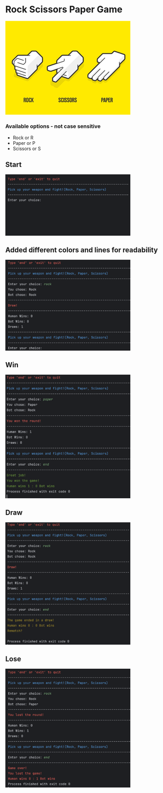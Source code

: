 # Rock Scissors Paper Game
<img
  src="/RockPaperScissors.jpeg"
  alt="Alt text"
  title="Optional title"
  style="display: inline-block; margin: auto; width: 390px; height: auto;">

### Available options - not case sensitive

+ Rock or R 
+ Paper or P
+ Scissors or S

## Start 

<img
  src="/Start .png"
  alt="Alt text"
  title="Optional title"
  style="display: inline-block; margin: auto; width: 390px; height: auto;">

## Added different colors and lines for readability

<img
  src="/Printing in different colors .png"
  alt="Alt text"
  title="Optional title"
  style="display: inline-block; margin: auto; width: 390px; height: auto;">

## Win 

<img
  src="/win.png"
  alt="Alt text"
  title="Optional title"
  style="display: inline-block; margin: auto; width: 390px; height: auto;">

## Draw 

<img
  src="/draw.png"
  alt="Alt text"
  title="Optional title"
  style="display: inline-block; margin: auto; width: 390px; height: auto;">

## Lose 

<img
  src="/lose.png"
  alt="Alt text"
  title="Optional title"
  style="display: inline-block; margin: auto; width: 390px; height: auto;">

